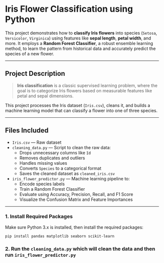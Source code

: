 # Iris Flower Classification using Python

This project demonstrates how to **classify Iris flowers** into species (`Setosa`, `Versicolor`, `Virginica`) using features like **sepal length**, **petal width**, and more. It employs a **Random Forest Classifier**, a robust ensemble learning method, to learn the pattern from historical data and accurately predict the species of a new flower.

---

## Project Description

> **Iris classification** is a classic supervised learning problem, where the goal is to categorize Iris flowers based on measurable features like petal and sepal dimensions.

This project processes the Iris dataset (`Iris.csv`), cleans it, and builds a machine learning model that can classify a flower into one of three species.

---

## Files Included

- `Iris.csv` — Raw dataset  
- `cleaning_data.py` — Script to clean the raw data:  
  - Drops unnecessary columns like `Id`  
  - Removes duplicates and outliers  
  - Handles missing values  
  - Converts `Species` to a categorical format  
  - Saves the cleaned dataset as `cleaned_iris.csv`  
- `iris_flower_predictor.py` — Machine learning pipeline to:  
  - Encode species labels  
  - Train a Random Forest Classifier  
  - Evaluate using Accuracy, Precision, Recall, and F1 Score  
  - Visualize the Confusion Matrix and Feature Importances

---

### 1. Install Required Packages

Make sure Python 3.x is installed, then install the required packages:

```bash
pip install pandas matplotlib seaborn scikit-learn
```

### 2. Run the `cleaning_data.py` which will clean the data and then run `iris_flower_predictor.py`
